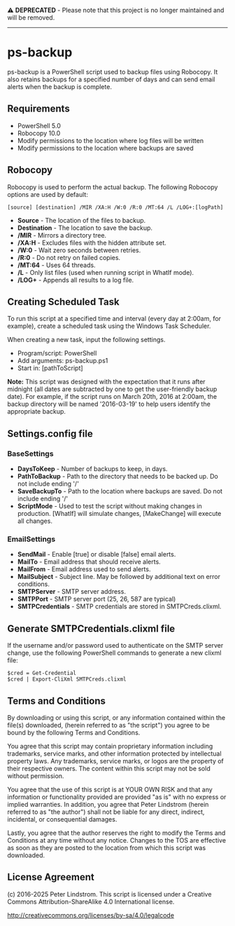 :warning: **DEPRECATED** - Please note that this project is no longer maintained and will be removed.

---

# ps-backup

ps-backup is a PowerShell script used to backup files using Robocopy.  It also retains backups for a specified number of days and can send email alerts when the backup is complete.

## Requirements

- PowerShell 5.0
- Robocopy 10.0
- Modify permissions to the location where log files will be written
- Modify permissions to the location where backups are saved

## Robocopy

Robocopy is used to perform the actual backup.  The following Robocopy options are used by default:

```
[source] [destination] /MIR /XA:H /W:0 /R:0 /MT:64 /L /LOG+:[logPath]
```

- **Source** - The location of the files to backup.
- **Destination** - The location to save the backup.
- **/MIR** - Mirrors a directory tree.
- **/XA:H** - Excludes files with the hidden attribute set.
- **/W:0** - Wait zero seconds between retries.
- **/R:0** - Do not retry on failed copies.
- **/MT:64** - Uses 64 threads.
- **/L** - Only list files (used when running script in WhatIf mode).
- **/LOG+** - Appends all results to a log file.

## Creating Scheduled Task

To run this script at a specified time and interval (every day at 2:00am, for example), create a scheduled task using the Windows Task Scheduler.

When creating a new task, input the following settings.

- Program/script: PowerShell
- Add arguments: ps-backup.ps1
- Start in: [pathToScript]

**Note:**  This script was designed with the expectation that it runs after midnight (all dates are subtracted by one to get the user-friendly backup date). For example, if the script runs on March 20th, 2016 at 2:00am, the backup directory will be named '2016-03-19' to help users identify the appropriate backup.

## Settings.config file

### BaseSettings

- **DaysToKeep** - Number of backups to keep, in days.
- **PathToBackup** - Path to the directory that needs to be backed up.  Do not include ending '/'
- **SaveBackupTo** - Path to the location where backups are saved. Do not include ending '/'
- **ScriptMode** - Used to test the script without making changes in production.  [WhatIf] will simulate changes, [MakeChange] will execute all changes.

### EmailSettings

- **SendMail** - Enable [true] or disable [false] email alerts.
- **MailTo** - Email address that should receive alerts.
- **MailFrom** - Email address used to send alerts.
- **MailSubject** - Subject line.  May be followed by additional text on error conditions.
- **SMTPServer** - SMTP server address.
- **SMTPPort** - SMTP server port (25, 26, 587 are typical)
- **SMTPCredentials** - SMTP credentials are stored in SMTPCreds.clixml.

## Generate SMTPCredentials.clixml file

If the username and/or password used to authenticate on the SMTP server change, use the following PowerShell commands to generate a new clixml file:

```
$cred = Get-Credential
$cred | Export-CliXml SMTPCreds.clixml
```

## Terms and Conditions

By downloading or using this script, or any information contained within the file(s) downloaded, (herein referred to as "the script") you agree to be bound by the following Terms and Conditions.

You agree that this script may contain proprietary information including trademarks, service marks, and other information protected by intellectual property laws. Any trademarks, service marks, or logos are the property of their respective owners. The content within this script may not be sold without permission.

You agree that the use of this script is at YOUR OWN RISK and that any information or functionality provided are provided "as is" with no express or implied warranties. In addition, you agree that Peter Lindstrom (herein referred to as "the author") shall not be liable for any direct, indirect, incidental, or consequential damages.

Lastly, you agree that the author reserves the right to modify the Terms and Conditions at any time without any notice. Changes to the TOS are effective as soon as they are posted to the location from which this script was downloaded.

## License Agreement

(c) 2016-2025 Peter Lindstrom. This script is licensed under a Creative Commons Attribution-ShareAlike 4.0 International license.

http://creativecommons.org/licenses/by-sa/4.0/legalcode
